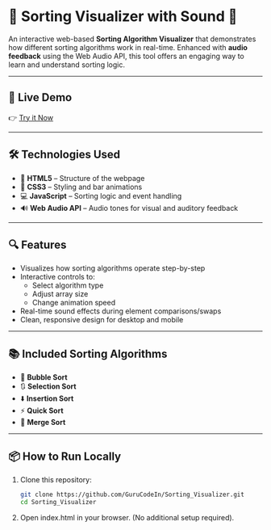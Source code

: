# 🔢 Sorting Visualizer with Sound 🎵

An interactive web-based **Sorting Algorithm Visualizer** that demonstrates how different sorting algorithms work in real-time. Enhanced with **audio feedback** using the Web Audio API, this tool offers an engaging way to learn and understand sorting logic.

---

## 🚀 Live Demo

👉 [Try it Now](https://gurucodein.github.io/Sorting_Visualizer/)

---

## 🛠️ Technologies Used

- 🧱 **HTML5** – Structure of the webpage  
- 🎨 **CSS3** – Styling and bar animations  
- 💻 **JavaScript** – Sorting logic and event handling  
- 🔊 **Web Audio API** – Audio tones for visual and auditory feedback  

---

## 🔍 Features

- Visualizes how sorting algorithms operate step-by-step
- Interactive controls to:
  - Select algorithm type
  - Adjust array size
  - Change animation speed
- Real-time sound effects during element comparisons/swaps
- Clean, responsive design for desktop and mobile

---

## 📚 Included Sorting Algorithms

- 🔁 **Bubble Sort**  
- 🔃 **Selection Sort**  
- ⬇️ **Insertion Sort**  
- ⚡ **Quick Sort**  
- 🧩 **Merge Sort**

---

## 📦 How to Run Locally

1. Clone this repository:
   ```bash
   git clone https://github.com/GuruCodeIn/Sorting_Visualizer.git
   cd Sorting_Visualizer

2. Open index.html in your browser.
(No additional setup required).